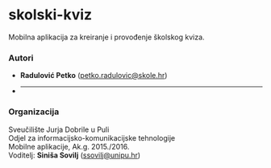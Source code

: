 # skolski-kviz
Mobilna aplikacija za kreiranje i provođenje školskog kviza.

### Autori
- **Radulović	Petko** 	(petko.radulovic@skole.hr)
- ** **

### Organizacija
Sveučilište Jurja Dobrile u Puli  
Odjel za informacijsko-komunikacijske tehnologije  
Mobilne aplikacije, Ak.g. 2015./2016.  
Voditelj: **Siniša Sovilj** (ssovilj@unipu.hr)
